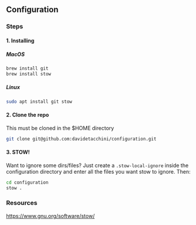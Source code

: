 ## Configuration

### Steps

#### 1. Installing

##### MacOS

```sh
brew install git
brew install stow
```

##### Linux

```sh
sudo apt install git stow
```

#### 2. Clone the repo

This must be cloned in the $HOME directory

```sh
git clone git@github.com:davidetacchini/configuration.git
```

#### 3. STOW!

Want to ignore some dirs/files? Just create a `.stow-local-ignore` inside the configuration directory and enter all the files you want stow to ignore. Then:

```sh
cd configuration
stow .
```

### Resources
https://www.gnu.org/software/stow/
